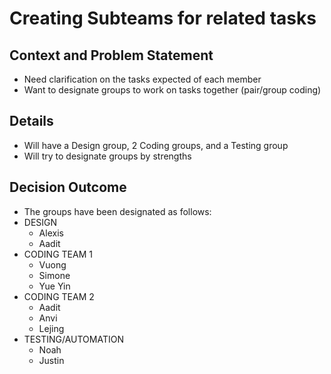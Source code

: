 # Creating Subteams for related tasks

## Context and Problem Statement
- Need clarification on the tasks expected of each member
- Want to designate groups to work on tasks together (pair/group coding)

## Details
- Will have a Design group, 2 Coding groups, and a Testing group
- Will try to designate groups by strengths

## Decision Outcome
- The groups have been designated as follows:
- DESIGN
  - Alexis
  - Aadit
- CODING TEAM 1
  - Vuong
  - Simone
  - Yue Yin
- CODING TEAM 2
  - Aadit
  - Anvi
  - Lejing
- TESTING/AUTOMATION
  - Noah
  - Justin